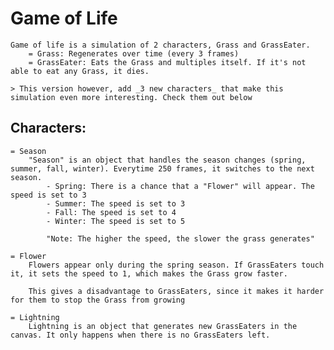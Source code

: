 # Game of Life
    Game of life is a simulation of 2 characters, Grass and GrassEater.
        = Grass: Regenerates over time (every 3 frames)
        = GrassEater: Eats the Grass and multiples itself. If it's not able to eat any Grass, it dies.

    > This version however, add _3 new characters_ that make this simulation even more interesting. Check them out below
## Characters:
    = Season
        "Season" is an object that handles the season changes (spring, summer, fall, winter). Everytime 250 frames, it switches to the next season.
            - Spring: There is a chance that a "Flower" will appear. The speed is set to 3
            - Summer: The speed is set to 3
            - Fall: The speed is set to 4
            - Winter: The speed is set to 5
        
            "Note: The higher the speed, the slower the grass generates"
    
    = Flower
        Flowers appear only during the spring season. If GrassEaters touch it, it sets the speed to 1, which makes the Grass grow faster.

        This gives a disadvantage to GrassEaters, since it makes it harder for them to stop the Grass from growing

    = Lightning
        Lightning is an object that generates new GrassEaters in the canvas. It only happens when there is no GrassEaters left.